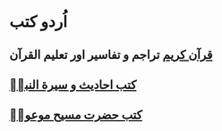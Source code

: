 # اُردو کتب

## [قرآن کریم](quran.md) تراجم و تفاسیر اور تعلیم القرآن

## [کتب احادیث و سیرة النبیؐ](hadith.md)

## [کتب حضرت مسیح موعودؑ](masih-e-maud.md)
